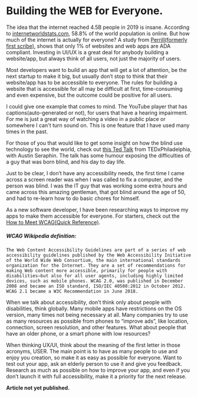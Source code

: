 # Building the WEB for Everyone.

The idea that the internet reached 4.5B people in 2019 is insane. According to [internetworldstats.com](https://internetworldstats.com/stats.htm), 58.8% of the world population is online. But how much of the internet is actually for everyone? A study from [Perrill(formerly first scribe)](https://www.perrill.com/why-accessibility-should-be-a-top-priority-for-every-business-website/), shows that only 1% of websites and web apps are ADA compliant. Investing in UI/UX is a great deal for anybody building a website/app, but always think of all users, not just the majority of users.

Most developers want to build an app that will get a lot of attention, be the next startup to make it big, but usually don’t stop to think that their website/app has to be accessible to everyone. The rules for building a website that is accessible for all may be difficult at first, time-consuming and even expensive, but the outcome could be positive for all users.

I could give one example that comes to mind. The YouTube player that has captions(auto-generated or not), for users that have a hearing impairment. For me is just a great way of watching a video in a public place or somewhere I can't turn sound on. This is one feature that I have used many times in the past.

For those of you that would like to get some insight on how the blind use technology to see the world, check out [this Ted Talk](https://www.youtube.com/watch?v=0EQOZRIA-nA) from TEDxPhiladelphia, with Austin Seraphin. The talk has some humour exposing the difficulties of a guy that was born blind, and his day to day life.

Just to be clear, I don’t have any accessibility needs, the first time I came across a screen reader was when I was called to fix a computer, and the person was blind. I was the IT guy that was working some extra hours and came across this amazing gentleman, that got blind around the age of 50, and had to re-learn how to do basic chores for himself.

As a new software developer, I have been researching ways to improve my apps to make them accessible for everyone. For starters, check out the [How to Meet WCAG(Quick Reference)](https://www.w3.org/WAI/WCAG21/quickref/).

##### WCAG Wikipedia definition:

`The Web Content Accessibility Guidelines are part of a series of web accessibility guidelines published by the Web Accessibility Initiative of the World Wide Web Consortium, the main international standards organization for the Internet. They are a set of recommendations for making Web content more accessible, primarily for people with disabilities—but also for all user agents, including highly limited devices, such as mobile phones. WCAG 2.0, was published in December 2008 and became an ISO standard, ISO/IEC 40500:2012 in October 2012. WCAG 2.1 became a W3C Recommendation in June 2018.`

When we talk about accessibility, don’t think only about people with disabilities, think globally. Many mobile apps have restrictions on the OS version, many times not being necessary at all. Many companies try to use as many resources as possible from phones to “improve ads”, like location, connection, screen resolution, and other features. What about people that have an older phone, or a smart phone with low resources?

When thinking UX/UI, think about the meaning of the first letter in those acronyms, USER. The main point is to have as many people to use and enjoy you creation, so make it as easy as possible for everyone. Want to test out your app, ask an elderly person to use it and give you feedback. Research as much as possible on how to improve your app, and even if you don’t launch it with full accessibility, make it a priority for the next release.

**Article not yet published.**
